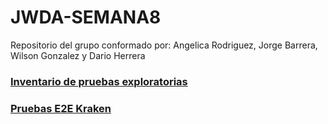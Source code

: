 # JWDA-SEMANA8
Repositorio del grupo conformado por: Angelica Rodriguez, Jorge Barrera, Wilson Gonzalez y Dario Herrera

### [Inventario de pruebas exploratorias](https://uniandes-my.sharepoint.com/:x:/g/personal/d_herrerag_uniandes_edu_co/EchmpZbGTXdOkKtGqViiDvgBieczDyZ6d1mnLPSZLi9Nuw?e=l489rD)

### [Pruebas E2E Kraken](https://github.com/Dherrera54/JWDA-Semana8/tree/E2E_Kraken_Ghost3.42.5)
